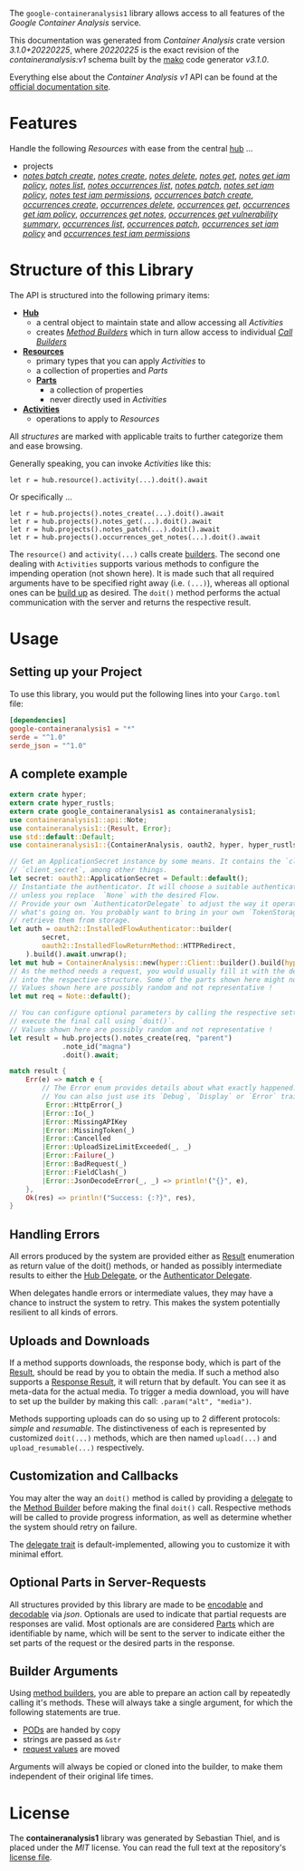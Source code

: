 <!---
DO NOT EDIT !
This file was generated automatically from 'src/mako/api/README.md.mako'
DO NOT EDIT !
-->
The `google-containeranalysis1` library allows access to all features of the *Google Container Analysis* service.

This documentation was generated from *Container Analysis* crate version *3.1.0+20220225*, where *20220225* is the exact revision of the *containeranalysis:v1* schema built by the [mako](http://www.makotemplates.org/) code generator *v3.1.0*.

Everything else about the *Container Analysis* *v1* API can be found at the
[official documentation site](https://cloud.google.com/container-analysis/api/reference/rest/).
# Features

Handle the following *Resources* with ease from the central [hub](https://docs.rs/google-containeranalysis1/3.1.0+20220225/google_containeranalysis1/ContainerAnalysis) ... 

* projects
 * [*notes batch create*](https://docs.rs/google-containeranalysis1/3.1.0+20220225/google_containeranalysis1/api::ProjectNoteBatchCreateCall), [*notes create*](https://docs.rs/google-containeranalysis1/3.1.0+20220225/google_containeranalysis1/api::ProjectNoteCreateCall), [*notes delete*](https://docs.rs/google-containeranalysis1/3.1.0+20220225/google_containeranalysis1/api::ProjectNoteDeleteCall), [*notes get*](https://docs.rs/google-containeranalysis1/3.1.0+20220225/google_containeranalysis1/api::ProjectNoteGetCall), [*notes get iam policy*](https://docs.rs/google-containeranalysis1/3.1.0+20220225/google_containeranalysis1/api::ProjectNoteGetIamPolicyCall), [*notes list*](https://docs.rs/google-containeranalysis1/3.1.0+20220225/google_containeranalysis1/api::ProjectNoteListCall), [*notes occurrences list*](https://docs.rs/google-containeranalysis1/3.1.0+20220225/google_containeranalysis1/api::ProjectNoteOccurrenceListCall), [*notes patch*](https://docs.rs/google-containeranalysis1/3.1.0+20220225/google_containeranalysis1/api::ProjectNotePatchCall), [*notes set iam policy*](https://docs.rs/google-containeranalysis1/3.1.0+20220225/google_containeranalysis1/api::ProjectNoteSetIamPolicyCall), [*notes test iam permissions*](https://docs.rs/google-containeranalysis1/3.1.0+20220225/google_containeranalysis1/api::ProjectNoteTestIamPermissionCall), [*occurrences batch create*](https://docs.rs/google-containeranalysis1/3.1.0+20220225/google_containeranalysis1/api::ProjectOccurrenceBatchCreateCall), [*occurrences create*](https://docs.rs/google-containeranalysis1/3.1.0+20220225/google_containeranalysis1/api::ProjectOccurrenceCreateCall), [*occurrences delete*](https://docs.rs/google-containeranalysis1/3.1.0+20220225/google_containeranalysis1/api::ProjectOccurrenceDeleteCall), [*occurrences get*](https://docs.rs/google-containeranalysis1/3.1.0+20220225/google_containeranalysis1/api::ProjectOccurrenceGetCall), [*occurrences get iam policy*](https://docs.rs/google-containeranalysis1/3.1.0+20220225/google_containeranalysis1/api::ProjectOccurrenceGetIamPolicyCall), [*occurrences get notes*](https://docs.rs/google-containeranalysis1/3.1.0+20220225/google_containeranalysis1/api::ProjectOccurrenceGetNoteCall), [*occurrences get vulnerability summary*](https://docs.rs/google-containeranalysis1/3.1.0+20220225/google_containeranalysis1/api::ProjectOccurrenceGetVulnerabilitySummaryCall), [*occurrences list*](https://docs.rs/google-containeranalysis1/3.1.0+20220225/google_containeranalysis1/api::ProjectOccurrenceListCall), [*occurrences patch*](https://docs.rs/google-containeranalysis1/3.1.0+20220225/google_containeranalysis1/api::ProjectOccurrencePatchCall), [*occurrences set iam policy*](https://docs.rs/google-containeranalysis1/3.1.0+20220225/google_containeranalysis1/api::ProjectOccurrenceSetIamPolicyCall) and [*occurrences test iam permissions*](https://docs.rs/google-containeranalysis1/3.1.0+20220225/google_containeranalysis1/api::ProjectOccurrenceTestIamPermissionCall)




# Structure of this Library

The API is structured into the following primary items:

* **[Hub](https://docs.rs/google-containeranalysis1/3.1.0+20220225/google_containeranalysis1/ContainerAnalysis)**
    * a central object to maintain state and allow accessing all *Activities*
    * creates [*Method Builders*](https://docs.rs/google-containeranalysis1/3.1.0+20220225/google_containeranalysis1/client::MethodsBuilder) which in turn
      allow access to individual [*Call Builders*](https://docs.rs/google-containeranalysis1/3.1.0+20220225/google_containeranalysis1/client::CallBuilder)
* **[Resources](https://docs.rs/google-containeranalysis1/3.1.0+20220225/google_containeranalysis1/client::Resource)**
    * primary types that you can apply *Activities* to
    * a collection of properties and *Parts*
    * **[Parts](https://docs.rs/google-containeranalysis1/3.1.0+20220225/google_containeranalysis1/client::Part)**
        * a collection of properties
        * never directly used in *Activities*
* **[Activities](https://docs.rs/google-containeranalysis1/3.1.0+20220225/google_containeranalysis1/client::CallBuilder)**
    * operations to apply to *Resources*

All *structures* are marked with applicable traits to further categorize them and ease browsing.

Generally speaking, you can invoke *Activities* like this:

```Rust,ignore
let r = hub.resource().activity(...).doit().await
```

Or specifically ...

```ignore
let r = hub.projects().notes_create(...).doit().await
let r = hub.projects().notes_get(...).doit().await
let r = hub.projects().notes_patch(...).doit().await
let r = hub.projects().occurrences_get_notes(...).doit().await
```

The `resource()` and `activity(...)` calls create [builders][builder-pattern]. The second one dealing with `Activities` 
supports various methods to configure the impending operation (not shown here). It is made such that all required arguments have to be 
specified right away (i.e. `(...)`), whereas all optional ones can be [build up][builder-pattern] as desired.
The `doit()` method performs the actual communication with the server and returns the respective result.

# Usage

## Setting up your Project

To use this library, you would put the following lines into your `Cargo.toml` file:

```toml
[dependencies]
google-containeranalysis1 = "*"
serde = "^1.0"
serde_json = "^1.0"
```

## A complete example

```Rust
extern crate hyper;
extern crate hyper_rustls;
extern crate google_containeranalysis1 as containeranalysis1;
use containeranalysis1::api::Note;
use containeranalysis1::{Result, Error};
use std::default::Default;
use containeranalysis1::{ContainerAnalysis, oauth2, hyper, hyper_rustls};

// Get an ApplicationSecret instance by some means. It contains the `client_id` and 
// `client_secret`, among other things.
let secret: oauth2::ApplicationSecret = Default::default();
// Instantiate the authenticator. It will choose a suitable authentication flow for you, 
// unless you replace  `None` with the desired Flow.
// Provide your own `AuthenticatorDelegate` to adjust the way it operates and get feedback about 
// what's going on. You probably want to bring in your own `TokenStorage` to persist tokens and
// retrieve them from storage.
let auth = oauth2::InstalledFlowAuthenticator::builder(
        secret,
        oauth2::InstalledFlowReturnMethod::HTTPRedirect,
    ).build().await.unwrap();
let mut hub = ContainerAnalysis::new(hyper::Client::builder().build(hyper_rustls::HttpsConnector::with_native_roots().https_or_http().enable_http1().enable_http2().build()), auth);
// As the method needs a request, you would usually fill it with the desired information
// into the respective structure. Some of the parts shown here might not be applicable !
// Values shown here are possibly random and not representative !
let mut req = Note::default();

// You can configure optional parameters by calling the respective setters at will, and
// execute the final call using `doit()`.
// Values shown here are possibly random and not representative !
let result = hub.projects().notes_create(req, "parent")
             .note_id("magna")
             .doit().await;

match result {
    Err(e) => match e {
        // The Error enum provides details about what exactly happened.
        // You can also just use its `Debug`, `Display` or `Error` traits
         Error::HttpError(_)
        |Error::Io(_)
        |Error::MissingAPIKey
        |Error::MissingToken(_)
        |Error::Cancelled
        |Error::UploadSizeLimitExceeded(_, _)
        |Error::Failure(_)
        |Error::BadRequest(_)
        |Error::FieldClash(_)
        |Error::JsonDecodeError(_, _) => println!("{}", e),
    },
    Ok(res) => println!("Success: {:?}", res),
}

```
## Handling Errors

All errors produced by the system are provided either as [Result](https://docs.rs/google-containeranalysis1/3.1.0+20220225/google_containeranalysis1/client::Result) enumeration as return value of
the doit() methods, or handed as possibly intermediate results to either the 
[Hub Delegate](https://docs.rs/google-containeranalysis1/3.1.0+20220225/google_containeranalysis1/client::Delegate), or the [Authenticator Delegate](https://docs.rs/yup-oauth2/*/yup_oauth2/trait.AuthenticatorDelegate.html).

When delegates handle errors or intermediate values, they may have a chance to instruct the system to retry. This 
makes the system potentially resilient to all kinds of errors.

## Uploads and Downloads
If a method supports downloads, the response body, which is part of the [Result](https://docs.rs/google-containeranalysis1/3.1.0+20220225/google_containeranalysis1/client::Result), should be
read by you to obtain the media.
If such a method also supports a [Response Result](https://docs.rs/google-containeranalysis1/3.1.0+20220225/google_containeranalysis1/client::ResponseResult), it will return that by default.
You can see it as meta-data for the actual media. To trigger a media download, you will have to set up the builder by making
this call: `.param("alt", "media")`.

Methods supporting uploads can do so using up to 2 different protocols: 
*simple* and *resumable*. The distinctiveness of each is represented by customized 
`doit(...)` methods, which are then named `upload(...)` and `upload_resumable(...)` respectively.

## Customization and Callbacks

You may alter the way an `doit()` method is called by providing a [delegate](https://docs.rs/google-containeranalysis1/3.1.0+20220225/google_containeranalysis1/client::Delegate) to the 
[Method Builder](https://docs.rs/google-containeranalysis1/3.1.0+20220225/google_containeranalysis1/client::CallBuilder) before making the final `doit()` call. 
Respective methods will be called to provide progress information, as well as determine whether the system should 
retry on failure.

The [delegate trait](https://docs.rs/google-containeranalysis1/3.1.0+20220225/google_containeranalysis1/client::Delegate) is default-implemented, allowing you to customize it with minimal effort.

## Optional Parts in Server-Requests

All structures provided by this library are made to be [encodable](https://docs.rs/google-containeranalysis1/3.1.0+20220225/google_containeranalysis1/client::RequestValue) and 
[decodable](https://docs.rs/google-containeranalysis1/3.1.0+20220225/google_containeranalysis1/client::ResponseResult) via *json*. Optionals are used to indicate that partial requests are responses 
are valid.
Most optionals are are considered [Parts](https://docs.rs/google-containeranalysis1/3.1.0+20220225/google_containeranalysis1/client::Part) which are identifiable by name, which will be sent to 
the server to indicate either the set parts of the request or the desired parts in the response.

## Builder Arguments

Using [method builders](https://docs.rs/google-containeranalysis1/3.1.0+20220225/google_containeranalysis1/client::CallBuilder), you are able to prepare an action call by repeatedly calling it's methods.
These will always take a single argument, for which the following statements are true.

* [PODs][wiki-pod] are handed by copy
* strings are passed as `&str`
* [request values](https://docs.rs/google-containeranalysis1/3.1.0+20220225/google_containeranalysis1/client::RequestValue) are moved

Arguments will always be copied or cloned into the builder, to make them independent of their original life times.

[wiki-pod]: http://en.wikipedia.org/wiki/Plain_old_data_structure
[builder-pattern]: http://en.wikipedia.org/wiki/Builder_pattern
[google-go-api]: https://github.com/google/google-api-go-client

# License
The **containeranalysis1** library was generated by Sebastian Thiel, and is placed 
under the *MIT* license.
You can read the full text at the repository's [license file][repo-license].

[repo-license]: https://github.com/Byron/google-apis-rsblob/main/LICENSE.md
